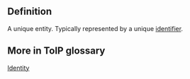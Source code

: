 ## Definition
A unique entity. Typically represented by a unique [identifier](identifier).

## More in ToIP glossary
[Identity](https://github.com/trustoverip/toip/wiki/identity)